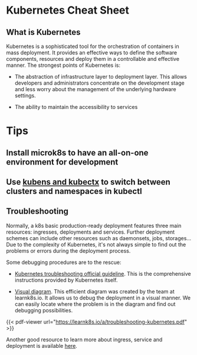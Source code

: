 # Kubernetes Cheat Sheet


## What is Kubernetes

Kubernetes is a sophisticated tool for the orchestration of containers in mass deployment. It provides an effective ways
to define the software components, resources and deploy them in a controllable and effective manner. The strongest points
of Kubernetes is:

- The abstraction of infrastructure layer to deployment layer. This allows developers and administrators concentrate on
the development stage and less worry about the management of the underlying hardware settings.

- The ability to maintain the accessibility to services

# Tips

## Install microk8s to have an all-on-one environment for development

## Use [kubens and kubectx](https://github.com/ahmetb/kubectx) to switch between clusters and namespaces in kubectl

## Troubleshooting

Normally, a k8s basic production-ready deployment features three main resources: ingresses, deployments and services. Further deployment schemes can include other resources such as daemonsets, jobs, storages... Due to the complexity of Kubernetes, it's not always simple to find out the problems or errors during the deployment process.

Some debugging procedures are to the rescue:

- [Kubernetes troubleshooting official guideline](https://kubernetes.io/docs/tasks/debug-application-cluster/troubleshooting/).
This is the comprehensive instructions provided by Kubernetes itself.

- [Visual diagram](https://learnk8s.io/troubleshooting-deployments). This efficient diagram was created by the team at learnk8s.io.
It allows us to debug the deployment in a visual manner. We can easily locate where the problem is in the diagram and find out debugging
possibilities.

{{< pdf-viewer url="https://learnk8s.io/a/troubleshooting-kubernetes.pdf" >}}

Another good resource to learn more about ingress, service and deployment is available [here](https://morioh.com/p/9e55a1de8097).
